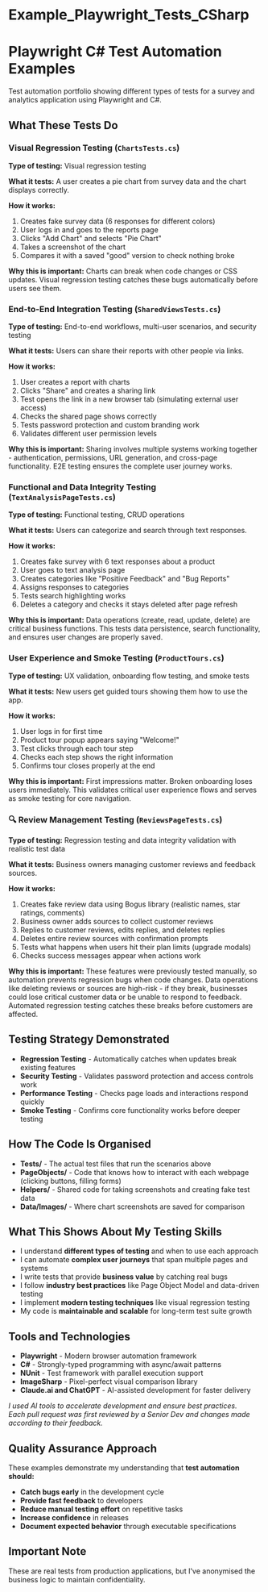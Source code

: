 # Example_Playwright_Tests_CSharp

# Playwright C# Test Automation Examples

Test automation portfolio showing different types of tests for a survey and analytics application using Playwright and C#.

## What These Tests Do

### Visual Regression Testing (`ChartsTests.cs`)
**Type of testing:** Visual regression testing

**What it tests:** A user creates a pie chart from survey data and the chart displays correctly.

**How it works:**
1. Creates fake survey data (6 responses for different colors)
2. User logs in and goes to the reports page
3. Clicks "Add Chart" and selects "Pie Chart"
4. Takes a screenshot of the chart
5. Compares it with a saved "good" version to check nothing broke

**Why this is important:** Charts can break when code changes or CSS updates. Visual regression testing catches these bugs automatically before users see them.

### End-to-End Integration Testing (`SharedViewsTests.cs`)
**Type of testing:** End-to-end workflows, multi-user scenarios, and security testing

**What it tests:** Users can share their reports with other people via links.

**How it works:**
1. User creates a report with charts
2. Clicks "Share" and creates a sharing link
3. Test opens the link in a new browser tab (simulating external user access)
4. Checks the shared page shows correctly
5. Tests password protection and custom branding work
6. Validates different user permission levels

**Why this is important:** Sharing involves multiple systems working together - authentication, permissions, URL generation, and cross-page functionality. E2E testing ensures the complete user journey works.

### Functional and Data Integrity Testing (`TextAnalysisPageTests.cs`) 
**Type of testing:** Functional testing, CRUD operations

**What it tests:** Users can categorize and search through text responses.

**How it works:**
1. Creates fake survey with 6 text responses about a product
2. User goes to text analysis page
3. Creates categories like "Positive Feedback" and "Bug Reports"
4. Assigns responses to categories
5. Tests search highlighting works
6. Deletes a category and checks it stays deleted after page refresh

**Why this is important:** Data operations (create, read, update, delete) are critical business functions. This tests data persistence, search functionality, and ensures user changes are properly saved.

### User Experience and Smoke Testing (`ProductTours.cs`)
**Type of testing:** UX validation, onboarding flow testing, and smoke tests

**What it tests:** New users get guided tours showing them how to use the app.

**How it works:**
1. User logs in for first time
2. Product tour popup appears saying "Welcome!"
3. Test clicks through each tour step
4. Checks each step shows the right information
5. Confirms tour closes properly at the end

**Why this is important:** First impressions matter. Broken onboarding loses users immediately. This validates critical user experience flows and serves as smoke testing for core navigation.

### 🔍 Review Management Testing (`ReviewsPageTests.cs`)
**Type of testing:** Regression testing and data integrity validation with realistic test data

**What it tests:** Business owners managing customer reviews and feedback sources.

**How it works:**
1. Creates fake review data using Bogus library (realistic names, star ratings, comments)
2. Business owner adds sources to collect customer reviews 
3. Replies to customer reviews, edits replies, and deletes replies
4. Deletes entire review sources with confirmation prompts
5. Tests what happens when users hit their plan limits (upgrade modals)
6. Checks success messages appear when actions work

**Why this is important:** These features were previously tested manually, so automation prevents regression bugs when code changes. Data operations like deleting reviews or sources are high-risk - if they break, businesses could lose critical customer data or be unable to respond to feedback. Automated regression testing catches these breaks before customers are affected.

## Testing Strategy Demonstrated

- **Regression Testing** - Automatically catches when updates break existing features
- **Security Testing** - Validates password protection and access controls work
- **Performance Testing** - Checks page loads and interactions respond quickly
- **Smoke Testing** - Confirms core functionality works before deeper testing

## How The Code Is Organised

- **Tests/** - The actual test files that run the scenarios above
- **PageObjects/** - Code that knows how to interact with each webpage (clicking buttons, filling forms)
- **Helpers/** - Shared code for taking screenshots and creating fake test data
- **Data/Images/** - Where chart screenshots are saved for comparison

## What This Shows About My Testing Skills

- I understand **different types of testing** and when to use each approach
- I can automate **complex user journeys** that span multiple pages and systems
- I write tests that provide **business value** by catching real bugs
- I follow **industry best practices** like Page Object Model and data-driven testing
- I implement **modern testing techniques** like visual regression testing
- My code is **maintainable and scalable** for long-term test suite growth

## Tools and Technologies

- **Playwright** - Modern browser automation framework
- **C#** - Strongly-typed programming with async/await patterns
- **NUnit** - Test framework with parallel execution support
- **ImageSharp** - Pixel-perfect visual comparison library
- **Claude.ai and ChatGPT** - AI-assisted development for faster delivery

*I used AI tools to accelerate development and ensure best practices.*
<br>
*Each pull request was first reviewed by a Senior Dev and changes made according to their feedback.*

## Quality Assurance Approach

These examples demonstrate my understanding that **test automation should:**
- **Catch bugs early** in the development cycle
- **Provide fast feedback** to developers
- **Reduce manual testing effort** on repetitive tasks
- **Increase confidence** in releases
- **Document expected behavior** through executable specifications

## Important Note

These are real tests from production applications, but I've anonymised the business logic to maintain confidentiality.

